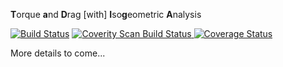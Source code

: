 **T**orque **a**nd **D**rag [with] **I**so**g**eometric **A**nalysis

[![Build Status](https://travis-ci.org/johntfoster/TaDIgA.svg?branch=master)](https://travis-ci.org/johntfoster/TaDIgA) 
<a href="https://scan.coverity.com/projects/johntfoster-tadiga">
  <img alt="Coverity Scan Build Status"
       src="https://scan.coverity.com/projects/11229/badge.svg"/>
</a>
[![Coverage Status](https://coveralls.io/repos/github/johntfoster/TaDIgA/badge.svg?branch=master)](https://coveralls.io/github/johntfoster/TaDIgA?branch=master)

More details to come...


